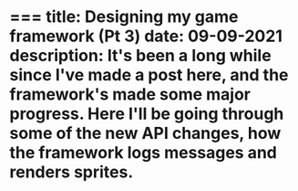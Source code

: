 ===
title: Designing my game framework (Pt 3)
date: 09-09-2021
description: It's been a long while since I've made a post here, and the framework's made some major progress. Here I'll be going through some of the new API changes, how the framework logs messages and renders sprites.
===
